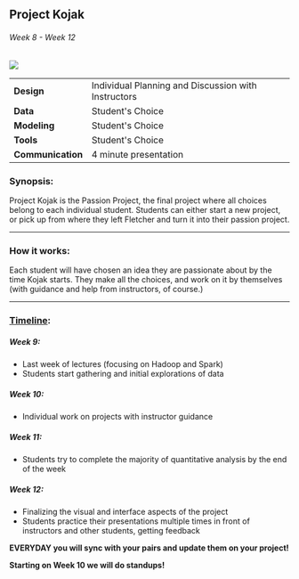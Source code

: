 ## Project Kojak
###### Week 8 - Week 12

![](kojak.jpg)

|  |  |
|-------|-------|
| **Design** | Individual Planning and Discussion with Instructors |
| **Data** | Student's Choice |
| **Modeling** | Student's Choice |
| **Tools** | Student's Choice |
| **Communication** | 4 minute presentation |


### Synopsis:

Project Kojak is the Passion Project, the final project where all
choices belong to each individual student. Students can either start a
new project, or pick up from where they left Fletcher and turn it into
their passion project.

-----

### How it works:

Each student will have chosen an idea they are passionate about by the
time Kojak starts. They make all the choices, and work on it by
themselves (with guidance and help from instructors, of course.)

-----

### [Timeline](https://docs.google.com/spreadsheets/d/1hIsFQL6h_tjuT4-u-4ZYavbggz2CDJr4Axq3HLFq7BY/edit?usp=sharing):

##### Week 9:
   * Last week of lectures (focusing on Hadoop and Spark)
   * Students start gathering and initial explorations of data

##### Week 10:
   * Individual work on projects with instructor guidance

##### Week 11:
   * Students try to complete the majority of quantitative analysis
      by the end of the week

##### Week 12:
  * Finalizing the visual and interface aspects of the project
  * Students practice their presentations multiple times in front of
    instructors and other students, getting feedback

**EVERYDAY you will sync with your pairs and update them on your project!**

**Starting on Week 10 we will do standups!**
